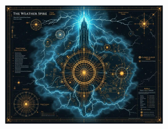 ![The Weather Spire's layout featuring the main tower, cloud chamber, and rogue cloud zone. Include storm pattern flows, calculation nodes, and perfect pressure points. Style: Meteorological blueprint meets cosmic mathematics, with weather systems transformed into eldritch patterns. Compass rose made of intersecting lightning bolts.](map_caption_1.jpeg)
